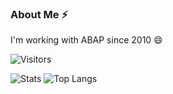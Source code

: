 ### About Me ⚡

I'm working with ABAP since 2010 😄

![Visitors](https://visitor-badge.glitch.me/badge?page_id=MikeSidorochkin)

![Stats](https://github-readme-stats.vercel.app/api?username=MikeSidorochkin&count_private=true&hide=contribs&show_icons=true&theme=radical)
![Top Langs](https://github-readme-stats.vercel.app/api/top-langs/?username=MikeSidorochkin&count_private=true&hide=tsql&langs_count=7&theme=radical)
